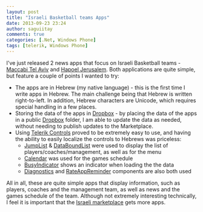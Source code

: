 ```yaml
---
layout: post
title: "Israeli Basketball teams Apps"
date: 2013-09-23 23:24
author: saguiitay
comments: true
categories: [.Net, Windows Phone]
tags: [telerik, Windows Phone]
---
```

I've just released 2 news apps that focus on Israeli Basketball teams - [Maccabi Tel Aviv](http://itaysagui.wordpress.com/windows-phone/sports-teams/maccabi-tel-aviv/ "Maccabi Tel Aviv – מכבי תל אביב") and [Hapoel Jerusalem](http://itaysagui.wordpress.com/windows-phone/sports-teams/hapoel-jerusalem/ "Hapoel Jerusalem – הפועל ירושלים"). Both applications are quite simple, but feature a couple of points I wanted to try:

-   The apps are in Hebrew (my native language) - this is the first time I write apps in Hebrew. The main challenge being that Hebrew is written right-to-left. In addition, Hebrew characters are Unicode, which requires special handling in a few places.
-   Storing the data of the apps in [Dropbox](https://db.tt/ionax49) - by placing the data of the apps in a public [Dropbox](https://db.tt/ionax49) folder, I am able to update the data as needed, without needing to publish updates to the Marketplace.
-   Using [Telerik Controls](http://www.telerik.com/products/windows-phone.aspx) proved to be extremely easy to use, and having the ability to easily localize the controls to Hebrews was priceless:
    -   [JumpList](http://www.telerik.com/products/windows-phone/overview/all-controls/jumplist.aspx) & [DataBoundList](http://www.telerik.com/products/windows-phone/overview/all-controls/databoundlistbox.aspx) were used to display the list of players/coaches/management, as well as for the menu
    -   [Calendar](http://www.telerik.com/products/windows-phone/overview/all-controls/calendar.aspx) was used for the games schedule
    -   [BusyIndicator](http://www.telerik.com/products/windows-phone/overview/all-controls/busyindicator.aspx) shows an indicator when loading the the data
    -   [Diagnostics](http://www.telerik.com/products/windows-phone/overview/all-controls/diagnostics.aspx) and [RateAppReminder](http://www.telerik.com/products/windows-phone/overview/all-controls/rateappreminder.aspx) components are also both used

All in all, these are quite simple apps that display information, such as players, coaches and the management team, as well as news and the games schedule of the team. Although not extremely interesting technically, I feel it is important that the [Israeli marketplace](http://www.windowsphone.com/he-il/store) gets more apps.


